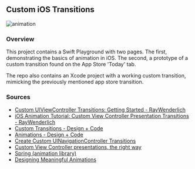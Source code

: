 ## Custom iOS Transitions

![animation](assets/animationDemo.gif)

### Overview
This project contains a Swift Playground with two pages. The first, demonstrating the basics of animation in iOS. The second, a prototype of a custom transition found on the App Store 'Today' tab.

The repo also contains an Xcode project with a working custom transition, mimicking the previously mentioned app store transition.

### Sources
* [Custom UIViewController Transitions: Getting Started - RayWenderlich](https://www.raywenderlich.com/170144/custom-uiviewcontroller-transitions-getting-started)
* [iOS Animation Tutorial: Custom View Controller Presentation Transitions - RayWenderlich](https://www.raywenderlich.com/173576/ios-animation-tutorial-custom-view-controller-presentation-transitions-3)
* [Custom Transitions - Design + Code](https://designcode.io/swift4-custom-transitions)
* [Animations - Design + Code](https://designcode.io/ios11-animations)
* [Create Custom UINavigationController Transitions](https://medium.com/@samstone/create-custom-uinavigationcontroller-transitions-in-ios-1acd6a0b6d25)
* [Custom View Controller presentations, the right way](https://medium.com/@raulriera/custom-view-controller-presentations-the-right-way-53e8e8e8118b)
* [Spring (animation library)](https://github.com/mengto/spring)
* [Designing Meaningful Animations](https://youtu.be/OqvQhZ0bTYY)